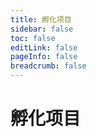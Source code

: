 ```yaml
---
title: 孵化项目
sidebar: false
toc: false
editLink: false
pageInfo: false
breadcrumb: false
---
```


# 孵化项目

<ProjectList/>

